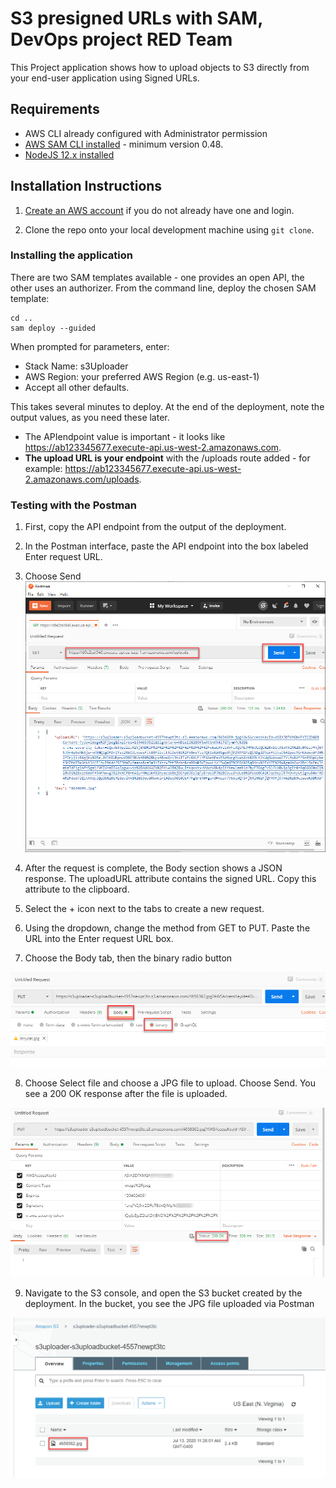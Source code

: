 # S3 presigned URLs with SAM, DevOps project RED Team 

This Project application shows how to upload objects to S3 directly from your end-user application using Signed URLs.


## Requirements

* AWS CLI already configured with Administrator permission
* [AWS SAM CLI installed](https://docs.aws.amazon.com/serverless-application-model/latest/developerguide/serverless-sam-cli-install.html) - minimum version 0.48.
* [NodeJS 12.x installed](https://nodejs.org/en/download/)

## Installation Instructions

1. [Create an AWS account](https://portal.aws.amazon.com/gp/aws/developer/registration/index.html) if you do not already have one and login.

2. Clone the repo onto your local development machine using `git clone`.

### Installing the application

There are two SAM templates available - one provides an open API, the other uses an authorizer. From the command line, deploy the chosen SAM template:

```
cd .. 
sam deploy --guided
```

When prompted for parameters, enter:
- Stack Name: s3Uploader
- AWS Region: your preferred AWS Region (e.g. us-east-1)
- Accept all other defaults.

This takes several minutes to deploy. At the end of the deployment, note the output values, as you need these later.

- The APIendpoint value is important - it looks like https://ab123345677.execute-api.us-west-2.amazonaws.com.
- **The upload URL is your endpoint** with the /uploads route added - for example: https://ab123345677.execute-api.us-west-2.amazonaws.com/uploads.


### Testing with the Postman 

1. First, copy the API endpoint from the output of the deployment.
2. In the Postman interface, paste the API endpoint into the box labeled Enter request URL.
3. Choose Send
![alt text](https://github.com/Dimitri-dW/TechGroundsDevOpsRED/blob/iyadDev/s3-4%20(1).png)

4. After the request is complete, the Body section shows a JSON response. The uploadURL attribute contains the signed URL. Copy this attribute to the clipboard.
5. Select the + icon next to the tabs to create a new request.
6. Using the dropdown, change the method from GET to PUT. Paste the URL into the Enter request URL box.
7. Choose the Body tab, then the binary radio button

![alt text](https://github.com/Dimitri-dW/TechGroundsDevOpsRED/blob/iyadDev/s3-5.png)


8. Choose Select file and choose a JPG file to upload.
Choose Send. You see a 200 OK response after the file is uploaded.


![alt text](https://github.com/Dimitri-dW/TechGroundsDevOpsRED/blob/iyadDev/s3-6.png)

9. Navigate to the S3 console, and open the S3 bucket created by the deployment. In the bucket, you see the JPG file uploaded via Postman


![alt text](https://github.com/Dimitri-dW/TechGroundsDevOpsRED/blob/iyadDev/s3-7.png)
